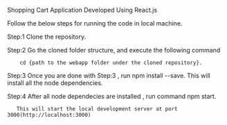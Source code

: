 Shopping Cart Application Developed Using React.js

Follow the below steps for running the code in local machine.

Step:1 Clone the repository.

Step:2 Go the cloned folder structure, and execute the following command

        cd {path to the webapp folder under the cloned repository}.
        
Step:3 Once you are done with Step:3 , run npm install --save. This will install all the node dependencies.

Step:4 After all node dependecies are installed , run command npm start.

       This will start the local development server at port 3000(http://localhost:3000)

